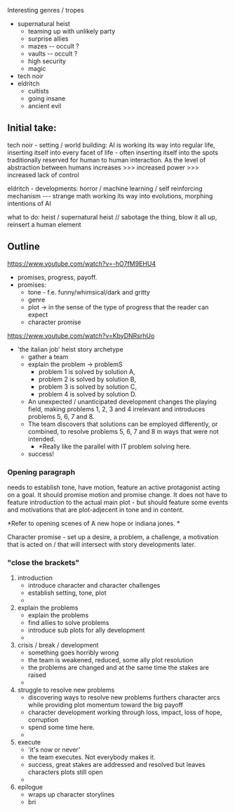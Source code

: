 Interesting genres / tropes
- supernatural heist
	- teaming up with unlikely party
	- surprise allies
	- mazes -- occult ?
	- vaults -- occult ?
	- high security
	- magic
- tech noir
- eldritch
	- cultists
	- going insane
	- ancient evil

## Initial take: 

tech noir - setting / world building:
AI is working its way into regular life, inserting itself into every facet of life - often inserting itself into the spots traditionally reserved for human to human interaction. As the level of abstraction between humans increases >>> increased power >>> increased lack of control 

eldritch - developments: 
horror / machine learning / self reinforcing mechanism --- strange math working its way into evolutions, morphing intentions of AI

what to do: 
heist / supernatural heist // sabotage the thing, blow it all up, reinsert a human element


## Outline

https://www.youtube.com/watch?v=-hO7fM9EHU4
- promises, progress, payoff.
- promises:
	- tone - f.e. funny/whimsical/dark and gritty
	- genre
	- plot -> in the sense of the type of progress that the reader can expect
	- character promise

https://www.youtube.com/watch?v=KbyDNRsrhUo
- 'the italian job' heist story archetype
	- gather a team
	- explain the problem -> problemS
		- problem 1 is solved by solution A,
		- problem 2 is solved by solution B,
		- problem 3 is solved by solution C,
		- problem 4 is solved by solution D.
	- An unexpected / unanticipated development changes the playing field, making problems 1, 2, 3 and 4 irrelevant and introduces problems 5, 6, 7 and 8. 
	- The team discovers that solutions can be employed differently, or combined, to resolve problems 5, 6, 7 and 8 in ways that were not intended. 
		- *Really like the parallel with IT problem solving here.
	- success!

### Opening paragraph 
needs to establish tone, have motion, feature an active protagonist acting on a goal. It should promise motion and promise change. It does not have to feature introduction to the actual main plot - but should feature some events and motivations that are plot-adjecent in tone and in content.

*Refer to opening scenes of A new hope or indiana jones. *

Character promise - set up a desire, a problem, a challenge, a motivation that is acted on / that will intersect with story developments later. 

### "close the brackets"

1. introduction
	- introduce character and character challenges
	- establish setting, tone, plot
	- 
2. explain the problems
	- explain the problems
	- find allies to solve problems
	-  introduce sub plots for ally development
	- 
3. crisis / break / development
	- something goes horribly wrong
	- the team is weakened, reduced, some ally plot resolution
	- the problems are changed and at the same time the stakes are raised
	- 
4. struggle to resolve new problems
	- discovering ways to resolve new problems furthers character arcs while providing plot momentum toward the big payoff 
	- character development working through loss, impact, loss of hope, corruption
	- spend some time here. 
	- 
5. execute
	- 'it's now or never'
	- the team executes. Not everybody makes it. 
	- success, great stakes are addressed and resolved but leaves characters plots still open
	- 
6. epilogue
	- wraps up character storylines
	- bri